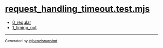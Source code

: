 # [request_handling_timeout.test.mjs](../request_handling_timeout.test.mjs)


- [0_regular](0_regular/0_regular.md)
- [1_timing_out](1_timing_out/1_timing_out.md)

---

<sub>
  Generated by <a href="https://github.com/jsenv/core/tree/main/packages/tooling/snapshot">@jsenv/snapshot</a>
</sub>
